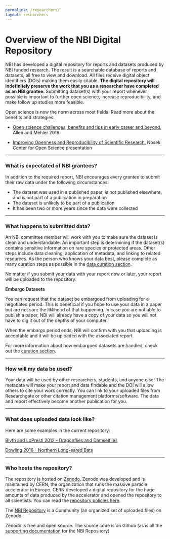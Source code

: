 ```yaml
---
permalink: /researchers/
layout: researchers
---
```



# Overview of the NBI Digital Repository

NBI has developed a digital repository for reports and datasets produced by NBI funded research. The result is a searchable database of reports and datasets, all free to view and download. All files receive digital object identifiers (DOIs) making them easily citable. **The digital repository will indefinitely preserve the work that you as a researcher have completed as an NBI grantee.** Submitting dataset(s) with your report whenever possible is important to further open science, increase reproducibility, and make follow up studies more feasible.

Open science is now the norm across most fields. Read more about the benefits and strategies:

- [Open science challenges, benefits and tips in early career and beyond.](https://journals.plos.org/plosbiology/article?id=10.1371/journal.pbio.3000246) Allen and Mehler 2019

- [Improving Openness and Reproducibility of Scientific Research.](https://www.nsf.gov/attachments/132-722/public/EHR_ACslides3.pdf)  Nosek Center for Open Science presentation

---

### What is expectated of NBI grantees?
In addition to the required report, NBI encourages every grantee to submit their raw data under the following circumstances:
- The dataset was used in a published paper, is not published elsewhere, and is not part of a publication in preparation
- The dataset is unlikely to be part of a publication
- It has been two or more years since the data were collected

---

### What happens to submitted data?
An NBI committee member will work with you to make sure the dataset is clean and understandable. An important step is determining if the dataset(s) contains sensitive information on rare species or protected areas. Other steps include data cleaning, application of metadata, and linking to related resources. As the person who knows your data best, please complete as many curation steps as possible in the [data curation section](https://nantucketbiodiversity.github.io/NBIdigitalrepo/curation/).

No matter if you submit your data with your report now or later, your report will be uploaded to the repository.

**Embargo Datasets**

You can request that the dataset be embargoed from uploading for a negotiated period. This is beneficial if you hope to use your data in a paper but are not sure the liklihood of that happening. In case you are not able to publish a paper, NBI will already have a copy of your data so you will not have to dig it out of the depths of your computer. 

When the embargo period ends, NBI will confirm with you that uploading is acceptable and it will be uploaded with the associated report. 

For more information about how embargoed datasets are handled, check out the [curation section](https://nantucketbiodiversity.github.io/NBIdigitalrepo/curation/).

---

### How will my data be used?

Your data will be used by other researchers, students, and anyone else! The metadata will make your report and data findable and the DOI will allow others to cite your work correctly. You can link to your uploaded files from Researchgate or other citation management platforms/software. The data and report effectively become another publication for you.

---

### What does uploaded data look like?

Here are some examples in the current repository:

[Blyth and LoPresti 2012 - Dragonflies and Damselfiles](https://zenodo.org/record/3753099#.XrcvucB7mUk)

[Dowling 2016 - Northern Long-eared Bats](https://zenodo.org/record/3782820#.Xrcw4sB7mUk)

---

### Who hosts the repository?

The repository is hosted on [Zenodo](https://about.zenodo.org). Zenodo was developed and is maintained by CERN, the organization that runs the massive particle accelerator in Europe. CERN developed a digital repository for the huge amounts of data produced by the accelerator and opened the repository to all scientists. You can read the [repository policies here](https://about.zenodo.org/policies/).

The [NBI Repository](https://zenodo.org/communities/nantucketbiodiversity/) is a Community (an organized set of uploaded files) on Zenodo.

Zenodo is free and open source.  The source code is on Github (as is all the <a href="{{ site.github.repository_url }}">supporting documentation</a> for the NBI Repository) 



